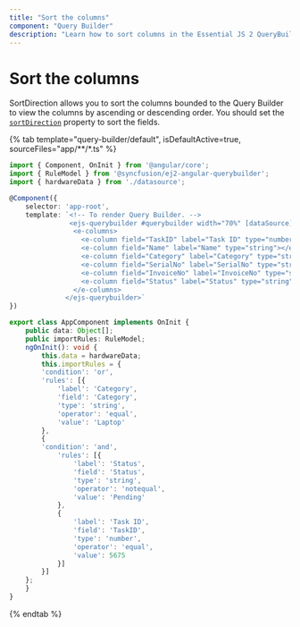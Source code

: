 ```yaml
---
title: "Sort the columns"
component: "Query Builder"
description: "Learn how to sort columns in the Essential JS 2 QueryBuilder control."
---
```


# Sort the columns

SortDirection allows you to sort the columns bounded to the Query Builder to view the columns by ascending or descending order. You should set the [`sortDirection`](https://ej2.syncfusion.com/vue/documentation/api/query-builder/#sortdirection) property to sort the fields.

{% tab template="query-builder/default", isDefaultActive=true, sourceFiles="app/**/*.ts" %}

```typescript
import { Component, OnInit } from '@angular/core';
import { RuleModel } from '@syncfusion/ej2-angular-querybuilder';
import { hardwareData } from './datasource';

@Component({
    selector: 'app-root',
    template: `<!-- To render Query Builder. -->
               <ejs-querybuilder #querybuilder width="70%" [dataSource]="data" [rule]="importRules"  sortDirection="Descending">
                <e-columns>
                  <e-column field="TaskID" label="Task ID" type="number"></e-column>
                  <e-column field="Name" label="Name" type="string"></e-column>
                  <e-column field="Category" label="Category" type="string"></e-column>
                  <e-column field="SerialNo" label="SerialNo" type="string"></e-column>
                  <e-column field="InvoiceNo" label="InvoiceNo" type="string"></e-column>
                  <e-column field="Status" label="Status" type="string"></e-column>
                </e-columns>
              </ejs-querybuilder>`
})

export class AppComponent implements OnInit {
    public data: Object[];
    public importRules: RuleModel;
    ngOnInit(): void {
        this.data = hardwareData;
        this.importRules = {
        'condition': 'or',
        'rules': [{
            'label': 'Category',
            'field': 'Category',
            'type': 'string',
            'operator': 'equal',
            'value': 'Laptop'
        },
        {
        'condition': 'and',
            'rules': [{
                'label': 'Status',
                'field': 'Status',
                'type': 'string',
                'operator': 'notequal',
                'value': 'Pending'
            },
            {
                'label': 'Task ID',
                'field': 'TaskID',
                'type': 'number',
                'operator': 'equal',
                'value': 5675
            }]
        }]
    };
    }
}

```

{% endtab %}
